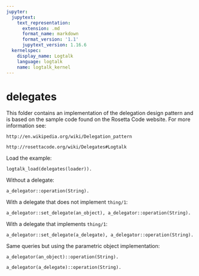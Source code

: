 ```yaml
---
jupyter:
  jupytext:
    text_representation:
      extension: .md
      format_name: markdown
      format_version: '1.1'
      jupytext_version: 1.16.6
  kernelspec:
    display_name: Logtalk
    language: logtalk
    name: logtalk_kernel
---
```


<!--
________________________________________________________________________

This file is part of Logtalk <https://logtalk.org/>  
SPDX-FileCopyrightText: 1998-2025 Paulo Moura <pmoura@logtalk.org>  
SPDX-License-Identifier: Apache-2.0

Licensed under the Apache License, Version 2.0 (the "License");
you may not use this file except in compliance with the License.
You may obtain a copy of the License at

    http://www.apache.org/licenses/LICENSE-2.0

Unless required by applicable law or agreed to in writing, software
distributed under the License is distributed on an "AS IS" BASIS,
WITHOUT WARRANTIES OR CONDITIONS OF ANY KIND, either express or implied.
See the License for the specific language governing permissions and
limitations under the License.
________________________________________________________________________
-->

# delegates

This folder contains an implementation of the delegation design pattern and
is based on the sample code found on the Rosetta Code website. For more
information see:

	http://en.wikipedia.org/wiki/Delegation_pattern

	http://rosettacode.org/wiki/Delegates#Logtalk

Load the example:

```logtalk
logtalk_load(delegates(loader)).
```

Without a delegate:

```logtalk
a_delegator::operation(String).
```

<!--
String = 'default implementation'.
-->

With a delegate that does not implement `thing/1`:

```logtalk
a_delegator::set_delegate(an_object), a_delegator::operation(String).
```

<!--
String = 'default implementation'.
-->

With a delegate that implements `thing/1`:

```logtalk
a_delegator::set_delegate(a_delegate), a_delegator::operation(String).
```

<!--
String = 'delegate implementation'.
-->

Same queries but using the parametric object implementation:

```logtalk
a_delegator(an_object)::operation(String).
```

<!--
String = 'default implementation'.
-->

```logtalk
a_delegator(a_delegate)::operation(String).
```

<!--
String = 'delegate implementation'
-->
